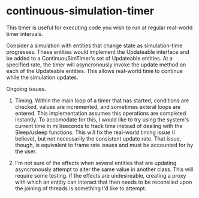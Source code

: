 # continuous-simulation-timer

This timer is useful for executing code you wish to run at regular real-world timer intervals.

Consider a simulation with entities that change state as simulation-time progresses. These entities would implement the Updateable interface and be added to a ContinuouSimTimer's set of Updateable entities. At a specified rate, the timer will asyncronously invoke the update method on each of the Updateable entities. This allows real-world time to continue while the simulation updates.

Ongoing issues. 

1) Timing. Within the main loop of a timer that has started, conditions are checked, values are incremented, and sometimes exteral loops are entered. This implementation assumes this operations are completed instantly. To accomodate for this, I would like to try using the system's current time in milliseconds to track time instead of dealing with the Sleep/usleep functions. This will fix the real-world timing issue (I believe), but not necessarily the consistent update rate. That issue, though, is equivalent to frame rate issues and must be accounted for by the user.

2) I'm not sure of the effects when several entities that are updating asyncronously attempt to alter the same value in another class. This will require some testing. If the effects are undesireable, creating a proxy with which an entitiy can interact that then needs to be reconsiled upon the joining of threads is something I'd like to attempt.